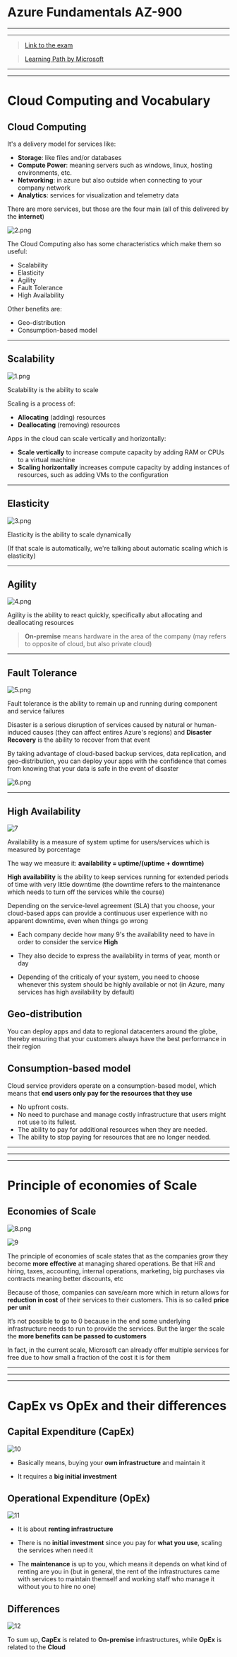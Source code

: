 # Azure Fundamentals AZ-900
---
---
>[Link to the exam](https://docs.microsoft.com/en-us/learn/certifications/exams/az-900)

>[Learning Path by Microsoft](https://docs.microsoft.com/en-us/learn/paths/az-900-describe-cloud-concepts/?ns-enrollment-type=exam&ns-enrollment-id=exam.az-900)
-----
-----
# Cloud Computing and Vocabulary
## Cloud Computing

It's a delivery model for services like:
- **Storage**: like files and/or databases
- **Compute Power**: meaning servers such as windows, linux, hosting environments, etc.
- **Networking**: in azure but also outside when connecting to your company network
- **Analytics**: services for visualization and telemetry data

There are more services, but those are the four main (all of this delivered by the **internet**)

![2.png](img/2.png)

The Cloud Computing also has some characteristics which make them so useful:
- Scalability
- Elasticity
- Agility
- Fault Tolerance
- High Availability

Other benefits are:
- Geo-distribution
- Consumption-based model
-----
## Scalability

![1.png](img/1.png)

Scalability is the ability to scale

Scaling is a process of:
- **Allocating** (adding) resources
- **Deallocating** (removing) resources

Apps in the cloud can scale vertically and horizontally:
- **Scale vertically** to increase compute capacity by adding RAM or CPUs to a virtual machine
- **Scaling horizontally** increases compute capacity by adding instances of resources, such as adding VMs to the configuration

-----
## Elasticity

![3.png](img/3.png)

Elasticity is the ability to scale dynamically

(If that scale is automatically, we're talking about automatic scaling which is elasticity)

-----
## Agility

![4.png](img/4.png)

Agility is the ability to react quickly, specifically abut allocating and deallocating resources

> **On-premise** means hardware in the area of the company (may refers to opposite of cloud, but also private cloud)

----
## Fault Tolerance

![5.png](img/5.png)

Fault tolerance is the ability to remain up and running during component and service failures


Disaster is a serious disruption of services caused by natural or human-induced causes (they can affect entires Azure's regions) and **Disaster Recovery** is the ability to recover from that event

By taking advantage of cloud-based backup services, data replication, and geo-distribution, you can deploy your apps with the confidence that comes from knowing that your data is safe in the event of disaster

![6.png](img/6.png)

-----

## High Availability

![7](img/7.png)

Availability is a measure of system uptime for users/services which is measured by porcentage

The way we measure it: **availability = uptime/(uptime + downtime)**

**High availability** is the ability to keep services running for extended periods of time with very little downtime (the downtime refers to the maintenance which needs to turn off the services while the course)

Depending on the service-level agreement (SLA) that you choose, your cloud-based apps can provide a continuous user experience with no apparent downtime, even when things go wrong

- Each company decide how many 9's the availability need to have in order to consider the service **High**

- They also decide to express the availability in terms of year, month or day

- Depending of the criticaly of your system, you need to choose whenever this system should be highly available or not (in Azure, many services has high availability by default)

## Geo-distribution

You can deploy apps and data to regional datacenters around the globe, thereby ensuring that your customers always have the best performance in their region

## Consumption-based model

Cloud service providers operate on a consumption-based model, which means that **end users only pay for the resources that they use**

- No upfront costs.
- No need to purchase and manage costly infrastructure that users might not use to its fullest.
- The ability to pay for additional resources when they are needed.
- The ability to stop paying for resources that are no longer needed.

-----
-----
-----
# Principle of economies of Scale
## Economies of Scale

![8.png](img/8.png)

![9](img/9.png)

The principle of economies of scale states that as the companies grow they become **more effective** at managing shared operations. Be that HR and hiring, taxes, accounting, internal operations, marketing, big purchases via contracts meaning better discounts, etc

Because of those, companies can save/earn more which in return allows for **reduction in cost** of their services to their customers. This is so called **price per unit**

It’s not possible to go to 0 because in the end some underlying infrastructure needs to run to provide the services. But the larger the scale the **more benefits can be passed to customers**

In fact, in the current scale, Microsoft can already offer multiple services for free due to how small a fraction of the cost it is for them

---
---
---
# CapEx vs OpEx and their differences
## Capital Expenditure (CapEx)

![10](img/10.png)

- Basically means, buying your **own infrastructure** and maintain it

- It requires a **big initial investment**

## Operational Expenditure (OpEx)

![11](img/11.png)

- It is about **renting infrastructure**

- There is no **initial investment** since you pay for **what you use**, scaling the services when need it

- The **maintenance** is up to you, which means it depends on what kind of renting are you in (but in general, the rent of the infrastructures came with services to maintain themself and working staff who manage it without you to hire no one)

## Differences

![12](img/12.png)

To sum up, **CapEx** is related to **On-premise** infrastructures, while **OpEx** is related to the **Cloud**
